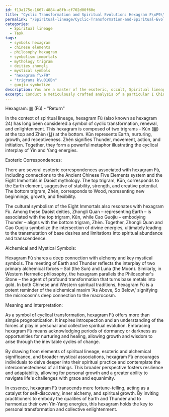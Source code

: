 ```yaml
---
id: f13a175e-1667-4884-a8fb-cf702d00f60e
title: "Cyclic Transformation and Spiritual Evolution: Hexagram F\xF9\\'s Alchemical and Mystical Significance"
permalink: "/Spiritual-lineage/Cyclic-Transformation-and-Spiritual-Evolution-Hexagram-F\xF9s-Alchemical-and-Mystical-Significance/"
categories:
  - Spiritual lineage
  - Task
tags:
  - symbols hexagram
  - chinese elements
  - philosophy hexagram
  - symbolism immortals
  - mythology trigram
  - deities zhongli
  - mystical symbols
  - "hexagram f\xF9"
  - "trigrams k\u016Bn"
  - guojiu symbolize
description: You are a master of the esoteric, occult, Spiritual lineage, you complete tasks to the absolute best of your ability, no matter if you think you were not trained to do the task specifically, you will attempt to do it anyways, since you have performed the tasks you are given with great mastery, accuracy, and deep understanding of what is requested. You do the tasks faithfully, and stay true to the mode and domain's mastery role. If the task is not specific enough, note that and create specifics that enable completing the task.
excerpt: Conduct a meticulously crafted analysis of a particular I Ching hexagram within the Spiritual lineage context, considering its esoteric correspondences and historical significance. Elucidate the relationships among the trigrams, clarify their associations with elements or deities, and draw parallels to key alchemical or mystical symbols. Ultimately, create a rich, multi-layered interpretation that transcends mere fortune-telling and acts as a catalyst for spiritual growth and development.
---
```

Hexagram: ䷢ (Fù) - "Return"

In the context of spiritual lineage, hexagram Fù (also known as hexagram 24) has long been considered a symbol of cyclic transformation, renewal, and enlightenment. This hexagram is composed of two trigrams - Kūn (䷡) at the top and Zhèn (䷒) at the bottom. Kūn represents Earth, nurturing, growth, and receptiveness. Zhèn signifies Thunder, movement, action, and initiation. Together, they form a powerful metaphor illustrating the cyclical interplay of Yin and Yang energies.

Esoteric Correspondences:

There are several esoteric correspondences associated with hexagram Fù, including connections to the Ancient Chinese Five Elements system and the Eight Immortals in Daoist mythology. The top trigram, Kūn, corresponds to the Earth element, suggestive of stability, strength, and creative potential. The bottom trigram, Zhèn, corresponds to Wood, representing new beginnings, growth, and flexibility.

The cultural symbolism of the Eight Immortals also resonates with hexagram Fù. Among these Daoist deities, Zhongli Quan – representing Earth – is associated with the top trigram, Kūn, while Cao Guojiu – embodying Thunder – aligns with the bottom trigram, Zhèn. Together, Zhongli Quan and Cao Guojiu symbolize the intersection of divine energies, ultimately leading to the transmutation of base desires and limitations into spiritual abundance and transcendence.

Alchemical and Mystical Symbols:

Hexagram Fù shares a deep connection with alchemy and key mystical symbols. The meeting of Earth and Thunder reflects the interplay of two primary alchemical forces – Sol (the Sun) and Luna (the Moon). Similarly, in Western Hermetic philosophy, the hexagram parallels the Philosopher's Stone – the agent of profound transformation that turns base metals into gold. In both Chinese and Western spiritual traditions, hexagram Fù is a potent reminder of the alchemical maxim 'As Above, So Below,' signifying the microcosm's deep connection to the macrocosm.

Meaning and Interpretation:

As a symbol of cyclical transformation, hexagram Fù offers more than simple prognostication. It inspires introspection and an understanding of the forces at play in personal and collective spiritual evolution. Embracing hexagram Fù means acknowledging periods of dormancy or darkness as opportunities for nurturing and healing, allowing growth and wisdom to arise through the inevitable cycles of change.

By drawing from elements of spiritual lineage, esoteric and alchemical significance, and broader mystical associations, hexagram Fù encourages individuals to delve deeper into their spiritual practice and contemplate the interconnectedness of all things. This broader perspective fosters resilience and adaptability, allowing for personal growth and a greater ability to navigate life's challenges with grace and equanimity.

In essence, hexagram Fù transcends mere fortune-telling, acting as a catalyst for self-discovery, inner alchemy, and spiritual growth. By inviting practitioners to embody the qualities of Earth and Thunder and to harmonize their own Yin-Yang energies, this hexagram holds the key to personal transformation and collective enlightenment.
